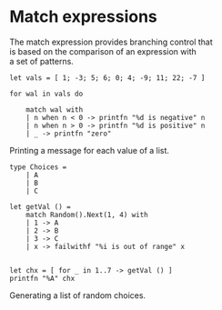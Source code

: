 # Match expressions

The match expression provides branching control that  
is based on the comparison of an expression with  
a set of patterns.  

```F#
let vals = [ 1; -3; 5; 6; 0; 4; -9; 11; 22; -7 ]

for wal in vals do

    match wal with
    | n when n < 0 -> printfn "%d is negative" n
    | n when n > 0 -> printfn "%d is positive" n
    | _ -> printfn "zero"
```    
Printing a message for each value of a list.  

```F#
type Choices =
    | A
    | B
    | C

let getVal () =
    match Random().Next(1, 4) with
    | 1 -> A
    | 2 -> B
    | 3 -> C
    | x -> failwithf "%i is out of range" x


let chx = [ for _ in 1..7 -> getVal () ]
printfn "%A" chx
```
Generating a list of random choices.  

